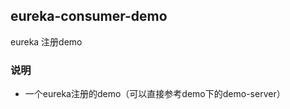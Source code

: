 eureka-consumer-demo
---------------------------
eureka 注册demo

### 说明

* 一个eureka注册的demo（可以直接参考demo下的demo-server）






